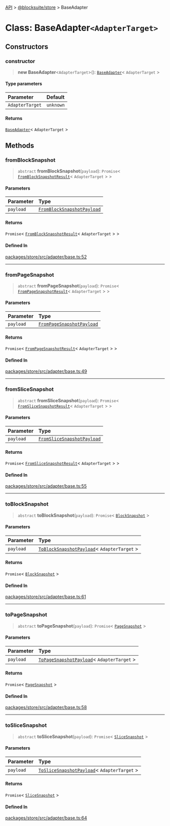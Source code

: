 [API](../../../index.md) > [@blocksuite/store](../index.md) > BaseAdapter

# Class: BaseAdapter`<AdapterTarget>`

## Constructors

### constructor

> **new BaseAdapter**<`AdapterTarget`>(): [`BaseAdapter`](class.BaseAdapter.md)\< `AdapterTarget` \>

#### Type parameters

| Parameter | Default |
| :------ | :------ |
| `AdapterTarget` | `unknown` |

#### Returns

[`BaseAdapter`](class.BaseAdapter.md)\< `AdapterTarget` \>

## Methods

### fromBlockSnapshot

> `abstract` **fromBlockSnapshot**(`payload`): `Promise`\< [`FromBlockSnapshotResult`](../type-aliases/type-alias.FromBlockSnapshotResult.md)\< `AdapterTarget` \> \>

#### Parameters

| Parameter | Type |
| :------ | :------ |
| `payload` | [`FromBlockSnapshotPayload`](../type-aliases/type-alias.FromBlockSnapshotPayload.md) |

#### Returns

`Promise`\< [`FromBlockSnapshotResult`](../type-aliases/type-alias.FromBlockSnapshotResult.md)\< `AdapterTarget` \> \>

#### Defined In

[packages/store/src/adapter/base.ts:52](https://github.com/Saul-Mirone/blocksuite/blob/f2324b82e/packages/store/src/adapter/base.ts#L52)

***

### fromPageSnapshot

> `abstract` **fromPageSnapshot**(`payload`): `Promise`\< [`FromPageSnapshotResult`](../type-aliases/type-alias.FromPageSnapshotResult.md)\< `AdapterTarget` \> \>

#### Parameters

| Parameter | Type |
| :------ | :------ |
| `payload` | [`FromPageSnapshotPayload`](../type-aliases/type-alias.FromPageSnapshotPayload.md) |

#### Returns

`Promise`\< [`FromPageSnapshotResult`](../type-aliases/type-alias.FromPageSnapshotResult.md)\< `AdapterTarget` \> \>

#### Defined In

[packages/store/src/adapter/base.ts:49](https://github.com/Saul-Mirone/blocksuite/blob/f2324b82e/packages/store/src/adapter/base.ts#L49)

***

### fromSliceSnapshot

> `abstract` **fromSliceSnapshot**(`payload`): `Promise`\< [`FromSliceSnapshotResult`](../type-aliases/type-alias.FromSliceSnapshotResult.md)\< `AdapterTarget` \> \>

#### Parameters

| Parameter | Type |
| :------ | :------ |
| `payload` | [`FromSliceSnapshotPayload`](../type-aliases/type-alias.FromSliceSnapshotPayload.md) |

#### Returns

`Promise`\< [`FromSliceSnapshotResult`](../type-aliases/type-alias.FromSliceSnapshotResult.md)\< `AdapterTarget` \> \>

#### Defined In

[packages/store/src/adapter/base.ts:55](https://github.com/Saul-Mirone/blocksuite/blob/f2324b82e/packages/store/src/adapter/base.ts#L55)

***

### toBlockSnapshot

> `abstract` **toBlockSnapshot**(`payload`): `Promise`\< [`BlockSnapshot`](../type-aliases/type-alias.BlockSnapshot.md) \>

#### Parameters

| Parameter | Type |
| :------ | :------ |
| `payload` | [`ToBlockSnapshotPayload`](../type-aliases/type-alias.ToBlockSnapshotPayload.md)\< `AdapterTarget` \> |

#### Returns

`Promise`\< [`BlockSnapshot`](../type-aliases/type-alias.BlockSnapshot.md) \>

#### Defined In

[packages/store/src/adapter/base.ts:61](https://github.com/Saul-Mirone/blocksuite/blob/f2324b82e/packages/store/src/adapter/base.ts#L61)

***

### toPageSnapshot

> `abstract` **toPageSnapshot**(`payload`): `Promise`\< [`PageSnapshot`](../type-aliases/type-alias.PageSnapshot.md) \>

#### Parameters

| Parameter | Type |
| :------ | :------ |
| `payload` | [`ToPageSnapshotPayload`](../type-aliases/type-alias.ToPageSnapshotPayload.md)\< `AdapterTarget` \> |

#### Returns

`Promise`\< [`PageSnapshot`](../type-aliases/type-alias.PageSnapshot.md) \>

#### Defined In

[packages/store/src/adapter/base.ts:58](https://github.com/Saul-Mirone/blocksuite/blob/f2324b82e/packages/store/src/adapter/base.ts#L58)

***

### toSliceSnapshot

> `abstract` **toSliceSnapshot**(`payload`): `Promise`\< [`SliceSnapshot`](../type-aliases/type-alias.SliceSnapshot.md) \>

#### Parameters

| Parameter | Type |
| :------ | :------ |
| `payload` | [`ToSliceSnapshotPayload`](../type-aliases/type-alias.ToSliceSnapshotPayload.md)\< `AdapterTarget` \> |

#### Returns

`Promise`\< [`SliceSnapshot`](../type-aliases/type-alias.SliceSnapshot.md) \>

#### Defined In

[packages/store/src/adapter/base.ts:64](https://github.com/Saul-Mirone/blocksuite/blob/f2324b82e/packages/store/src/adapter/base.ts#L64)
